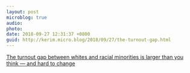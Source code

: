 ```yaml
---
layout: post
microblog: true
audio: 
photo: 
date: 2018-09-27 12:31:37 +0800
guid: http://kerim.micro.blog/2018/09/27/the-turnout-gap.html
---
```

[The turnout gap between whites and racial minorities is larger than you think — and hard to change](https://www.washingtonpost.com/news/monkey-cage/wp/2018/09/25/the-turnout-gap-between-whites-and-racial-minorities-is-larger-than-you-think-and-hard-to-change/?utm_term=.fcc28ff8f656)

